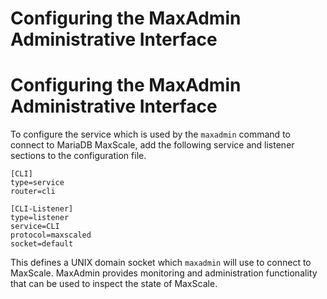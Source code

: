 
# Configuring the MaxAdmin Administrative Interface

# Configuring the MaxAdmin Administrative Interface


To configure the service which is used by the `maxadmin` command to connect to
MariaDB MaxScale, add the following service and listener sections to the
configuration file.



```
[CLI]
type=service
router=cli

[CLI-Listener]
type=listener
service=CLI
protocol=maxscaled
socket=default
```



This defines a UNIX domain socket which `maxadmin` will use to connect to
MaxScale. MaxAdmin provides monitoring and administration functionality that can
be used to inspect the state of MaxScale.
